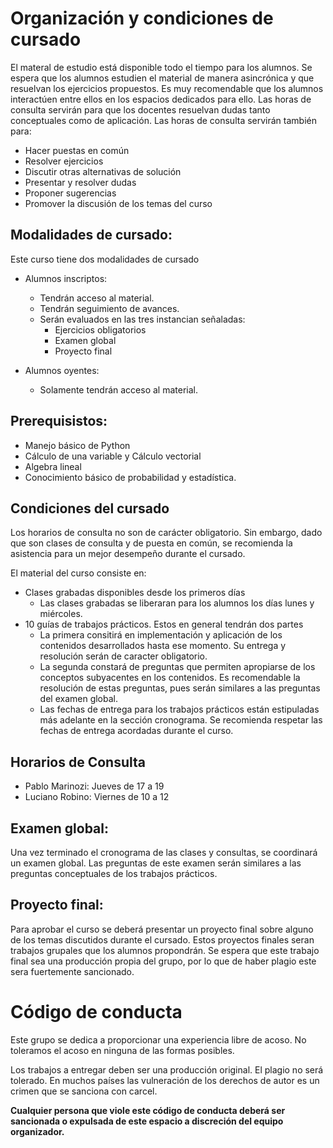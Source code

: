 # Organización y condiciones de cursado

El materal de estudio está disponible todo el tiempo para los alumnos. Se espera que los alumnos estudien el material de manera asincrónica y que resuelvan los ejercicios propuestos. Es muy recomendable que los alumnos interactúen entre ellos en los espacios dedicados para ello. Las horas de consulta servirán para que los docentes resuelvan dudas tanto conceptuales como de aplicación. Las horas de consulta servirán también para:

* Hacer puestas en común
* Resolver ejercicios
* Discutir otras alternativas de solución 
* Presentar y resolver dudas
* Proponer sugerencias
* Promover la discusión de los temas del curso

## Modalidades de cursado:

Este curso tiene dos modalidades de cursado

* Alumnos inscriptos:
	- Tendrán acceso al material.
	- Tendrán seguimiento de avances.
	- Serán evaluados en las tres instancian señaladas:
		+ Ejercicios obligatorios
		+ Examen global
		+ Proyecto final
		
* Alumnos oyentes:

	- Solamente tendrán acceso al material.

## Prerequisistos:

* Manejo básico de Python
* Cálculo de una variable y Cálculo vectorial
* Algebra lineal
* Conocimiento básico de probabilidad y estadística.

## Condiciones del cursado

Los horarios de consulta no son de carácter obligatorio. Sin embargo, dado que son clases de consulta y de puesta en común, se recomienda la asistencia para un mejor desempeño durante el cursado.

El material del curso consiste en:

* Clases grabadas disponibles desde los primeros días
	- Las clases grabadas se liberaran para los alumnos los días lunes y miércoles.
* 10 guías de trabajos prácticos. Estos en general tendrán dos partes
	- La primera consitirá en implementación y aplicación de los contenidos desarrollados hasta ese momento. Su entrega y resolución serán de caracter obligatorio.
	- La segunda constará de preguntas que permiten apropiarse de los conceptos subyacentes en los contenidos. Es recomendable la resolución de estas preguntas, pues serán similares a las preguntas del examen global.
	- Las fechas de entrega para los trabajos prácticos están estipuladas más adelante en la sección cronograma. Se recomienda respetar las fechas de entrega acordadas durante el curso.

## Horarios de Consulta

* Pablo Marinozi: Jueves de 17 a 19
* Luciano Robino: Viernes de 10 a 12

## Examen global:

Una vez terminado el cronograma de las clases y consultas, se coordinará un examen global. Las preguntas de este examen serán similares a las preguntas conceptuales de los trabajos prácticos.

## Proyecto final:

Para aprobar el curso se deberá presentar un proyecto final sobre alguno de los temas discutidos durante el cursado. Estos proyectos finales seran trabajos grupales que los alumnos propondrán. Se espera que este trabajo final sea una producción propia del grupo, por lo que de haber plagio este sera fuertemente sancionado.

# Código de conducta

Este grupo se dedica a proporcionar una experiencia libre de acoso. No toleramos el acoso en ninguna de las formas posibles.

Los trabajos a entregar deben ser una producción original.  El plagio no será tolerado. En muchos países las vulneración de los derechos de autor es un crimen que se sanciona con carcel.

<b> Cualquier persona que viole este código de conducta deberá ser sancionada o expulsada de este espacio a discreción del equipo organizador.</b>
